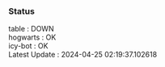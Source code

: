 ### Status


table : DOWN  
hogwarts : OK  
icy-bot : OK  
Latest Update : 2024-04-25 02:19:37.102618
